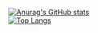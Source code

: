 [![Anurag's GitHub stats](https://github-readme-stats.vercel.app/api?username=leonardodgr&show_icons=true&theme=highcontrast)](https://github.com/anuraghazra/github-readme-stats)
<br>
[![Top Langs](https://github-readme-stats.vercel.app/api/top-langs/?username=leonardodgr&theme=highcontrast)](https://github.com/anuraghazra/github-readme-stats)
